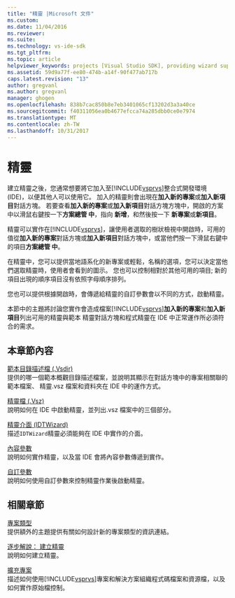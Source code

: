 ```yaml
---
title: "精靈 |Microsoft 文件"
ms.custom: 
ms.date: 11/04/2016
ms.reviewer: 
ms.suite: 
ms.technology: vs-ide-sdk
ms.tgt_pltfrm: 
ms.topic: article
helpviewer_keywords: projects [Visual Studio SDK], providing wizard support
ms.assetid: 59d9a77f-ee80-474b-a14f-90f477ab717b
caps.latest.revision: "13"
author: gregvanl
ms.author: gregvanl
manager: ghogen
ms.openlocfilehash: 838b7cac850b8e7eb3401065cf13202d3a3a40ce
ms.sourcegitcommit: f40311056ea0b4677efcca74a285dbb0ce0e7974
ms.translationtype: MT
ms.contentlocale: zh-TW
ms.lasthandoff: 10/31/2017
---
```

# <a name="wizards"></a>精靈
建立精靈之後，您通常想要將它加入至[!INCLUDE[vsprvs](../../code-quality/includes/vsprvs_md.md)]整合式開發環境 (IDE)，以便其他人可以使用它。 加入的精靈則會出現在**加入新的專案**或**加入新項目**對話方塊。 若要查看**加入新的專案**或**加入新項目**對話方塊方塊中，開啟的方案中以滑鼠右鍵按一下**方案總管 中**，指向 **新增**，和然後按一下 **新專案**或**新項目**。  
  
 精靈可以實作在[!INCLUDE[vsprvs](../../code-quality/includes/vsprvs_md.md)]，讓使用者選取的樹狀檢視中開啟時，可用的值從**加入新的專案**對話方塊或**加入新項目**對話方塊中，或當他們按一下滑鼠右鍵中的項目**方案總管 中**。  
  
 在精靈中，您可以提供當地語系化的新專案或輕鬆，名稱的選項，您可以決定當他們選取精靈時，使用者會看到的圖示。 您也可以控制相對於其他可用的項目; 新的項目出現的順序項目沒有依照字母順序排列。  
  
 您也可以提供根據開啟時，會傳遞給精靈的自訂參數會以不同的方式，啟動精靈。  
  
 本節中的主題將討論您實作會造成檔案[!INCLUDE[vsprvs](../../code-quality/includes/vsprvs_md.md)]**加入新的專案**和**加入新項目**列出可用的精靈與範本 精靈對話方塊和程式精靈在 IDE 中正常運作所必須符合的需求。  
  
## <a name="in-this-section"></a>本章節內容  
 [範本目錄描述檔 (.Vsdir)](../../extensibility/internals/template-directory-description-dot-vsdir-files.md)  
 提供的哪一個範本概觀目錄描述檔案，並說明其顯示在對話方塊中的專案相關聯的範本檔案、 精靈.vsz 檔案和資料夾在 IDE 中的運作方式。  
  
 [精靈檔 (.Vsz)](../../extensibility/internals/wizard-dot-vsz-file.md)  
 說明如何在 IDE 中啟動精靈，並列出.vsz 檔案中的三個部分。  
  
 [精靈介面 (IDTWizard)](../../extensibility/internals/wizard-interface-idtwizard.md)  
 描述`IDTWizard`精靈必須能夠在 IDE 中實作的介面。  
  
 [內容參數](../../extensibility/internals/context-parameters.md)  
 說明如何實作精靈，以及當 IDE 會將內容參數傳遞到實作。  
  
 [自訂參數](../../extensibility/internals/custom-parameters.md)  
 說明如何使用自訂參數來控制精靈作業後啟動精靈。  
  
## <a name="related-sections"></a>相關章節  
 [專案類型](../../extensibility/internals/project-types.md)  
 提供額外的主題提供有關如何設計新的專案類型的資訊連結。  
  
 [逐步解說： 建立精靈](http://msdn.microsoft.com/Library/adb41fe9-fcca-4e87-bf4f-bf2fa68e8b06)  
 說明如何建立精靈。  
  
 [擴充專案](../../extensibility/extending-projects.md)  
 描述如何使用[!INCLUDE[vsprvs](../../code-quality/includes/vsprvs_md.md)]專案和解決方案組織程式碼檔案和資源檔，以及如何實作原始檔控制。